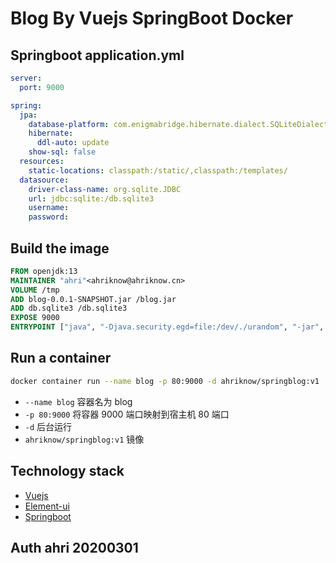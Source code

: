 # Blog By Vuejs SpringBoot Docker

## Springboot application.yml
```yml
server:
  port: 9000

spring:
  jpa:
    database-platform: com.enigmabridge.hibernate.dialect.SQLiteDialect
    hibernate:
      ddl-auto: update
    show-sql: false
  resources:
    static-locations: classpath:/static/,classpath:/templates/
  datasource:
    driver-class-name: org.sqlite.JDBC
    url: jdbc:sqlite:/db.sqlite3
    username:
    password:
```

## Build the image

```Dockerfile
FROM openjdk:13
MAINTAINER "ahri"<ahriknow@ahriknow.cn>
VOLUME /tmp
ADD blog-0.0.1-SNAPSHOT.jar /blog.jar
ADD db.sqlite3 /db.sqlite3
EXPOSE 9000
ENTRYPOINT ["java", "-Djava.security.egd=file:/dev/./urandom", "-jar", "/blog.jar"]
```

## Run a container

```bash
docker container run --name blog -p 80:9000 -d ahriknow/springblog:v1
```

- `--name blog` 容器名为 blog
- `-p 80:9000` 将容器 9000 端口映射到宿主机 80 端口
- `-d` 后台运行
- `ahriknow/springblog:v1` 镜像

## Technology stack
- [Vuejs](https://cn.vuejs.org/)
- [Element-ui](https://element.eleme.cn/#/zh-CN)
- [Springboot](https://spring.io/projects/spring-boot/)

## Auth ahri 20200301
